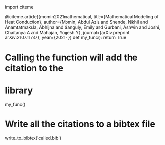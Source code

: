 import citeme

@citeme.article({momin2021mathematical,
  title={Mathematical Modeling of Heat Conduction},
  author={Momin, Abdul Aziz and Shende, Nikhil and Anamtatmakula, Abhijna and Ganguly, Emily and Gurbani, Ashwin and Joshi, Chaitanya A and Mahajan, Yogesh Y},
  journal={arXiv preprint arXiv:2107.11737},
  year={2021}
})
def my_func():
    return True

# Calling the function will add the citation to the
# library
my_func()

# Write all the citations to a bibtex file
write_to_bibtex('called.bib')


